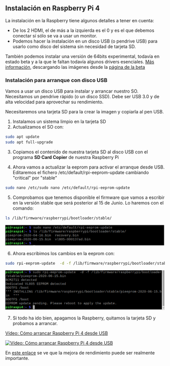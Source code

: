 ## Instalación en Raspberry Pi 4

La instalación en la Raspberry tiene algunos detalles a tener en cuenta:

* De los 2 HDMI, el de más a la izquierda es el 0 y es el que debemos conectar sí sólo se va a usar un monitor.
* Podemos hacer la instalación en un disco USB (o pendrive USB) para usarlo como disco del sistema sin necesidad de tarjeta SD.

También podemos instalar una versión de 64bits experimental, todavía en estado beta y a la que le faltan todavía algunos drivers esenciales. [Más información](https://forums.raspberrypi.com/viewtopic.php?t=275370), descargando las imágenes desde la [página de la beta](https://downloads.raspberrypi.org/raspios_arm64/images/)

### Instalación para arranque con disco USB

Vamos a usar un disco USB para instalar y arrancar nuestro SO. Necesitamos un pendrive rápido (o un disco SSD). Debe ser USB 3.0 y de alta velocidad para aprovechar su rendimiento.

Necesitaremos una tarjeta SD para la crear la imagen y copiarla al pen USB.

1. Instalamos un sistema limpio en la tarjeta SD
2. Actualizamos el SO con:


```sh
sudo apt update
sudo apt full-upgrade
```

3. Copiamos el contenido de nuestra tarjeta SD al disco USB con el programa **SD Card Copier** de nuestra Raspberry Pi

4. Ahora vamos a actualizar la eeprom para activar el arranque desde USB. Editaremos el fichero  /etc/default/rpi-eeprom-update cambiando "critical" por "stable"

```sh
sudo nano /etc/sudo nano /etc/default/rpi-eeprom-update
```

5. Comprobamos que tenemos disponible el firmware que vamos a escribir en la versión stable que será  posterior al 15 de Junio. Lo haremos con el comando:

```sh
ls /lib/firmware/raspberrypi/bootloader/stable/
```

![](./images/USB4_eeprom_files.png)


6. Ahora escribimos los cambios en la eeprom con:

```sh
sudo rpi-eeprom-update  -d -f /lib/firmware/raspberrypi/bootloader/stable/pieeprom-2020-06-15.bin 
```

![](./images/USB4_eeprom_update.png)

7. Si todo ha ido bien, apagamos la Raspberry, quitamos la tarjeta SD y probamos a arrancar.

[Vídeo: Cómo arrancar Raspberry Pi 4 desde USB](https://drive.google.com/file/d/12cLBP4SUQRcx7pZciu3VnC-YwB73_Jyd/view?usp=sharing)

[![Vídeo: Cómo arrancar Raspberry Pi 4 desde USB](https://img.youtube.com/vi/jgCfJbiEbHE/0.jpg)](https://drive.google.com/file/d/12cLBP4SUQRcx7pZciu3VnC-YwB73_Jyd/view?usp=sharing)

En [este enlace](https://www.jeffgeerling.com/blog/2020/im-booting-my-raspberry-pi-4-usb-ssd) se ve que la mejora de rendimiento puede ser realmente importante.



